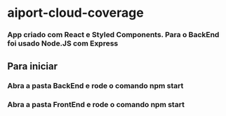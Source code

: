 # aiport-cloud-coverage
### App criado com React e Styled Components. Para o BackEnd foi usado Node.JS com Express

## Para iniciar

### Abra a pasta BackEnd e rode o comando npm start

### Abra a pasta FrontEnd e rode o comando npm start

